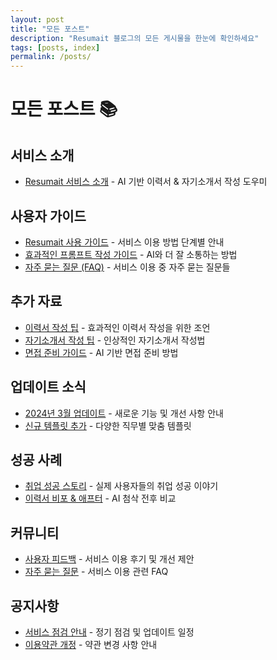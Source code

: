 ```yaml
---
layout: post
title: "모든 포스트"
description: "Resumait 블로그의 모든 게시물을 한눈에 확인하세요"
tags: [posts, index]
permalink: /posts/
---
```


# 모든 포스트 📚

## 서비스 소개
- [Resumait 서비스 소개](/resumait-tutorial/introduction) - AI 기반 이력서 & 자기소개서 작성 도우미

## 사용자 가이드
- [Resumait 사용 가이드](/resumait-tutorial/user-flow) - 서비스 이용 방법 단계별 안내
- [효과적인 프롬프트 작성 가이드](/resumait-tutorial/prompt-guide) - AI와 더 잘 소통하는 방법
- [자주 묻는 질문 (FAQ)](/resumait-tutorial/faq) - 서비스 이용 중 자주 묻는 질문들

## 추가 자료
- [이력서 작성 팁](/resumait-tutorial/resume-tips) - 효과적인 이력서 작성을 위한 조언
- [자기소개서 작성 팁](/resumait-tutorial/cover-letter-tips) - 인상적인 자기소개서 작성법
- [면접 준비 가이드](/resumait-tutorial/interview-prep) - AI 기반 면접 준비 방법

## 업데이트 소식
- [2024년 3월 업데이트](/resumait-tutorial/march-2024-update) - 새로운 기능 및 개선 사항 안내
- [신규 템플릿 추가](/resumait-tutorial/new-templates) - 다양한 직무별 맞춤 템플릿

## 성공 사례
- [취업 성공 스토리](/resumait-tutorial/success-stories) - 실제 사용자들의 취업 성공 이야기
- [이력서 비포 & 애프터](/resumait-tutorial/resume-makeover) - AI 첨삭 전후 비교

## 커뮤니티
- [사용자 피드백](/resumait-tutorial/user-feedback) - 서비스 이용 후기 및 개선 제안
- [자주 묻는 질문](/resumait-tutorial/faq) - 서비스 이용 관련 FAQ

## 공지사항
- [서비스 점검 안내](/resumait-tutorial/maintenance) - 정기 점검 및 업데이트 일정
- [이용약관 개정](/resumait-tutorial/terms-update) - 약관 변경 사항 안내 